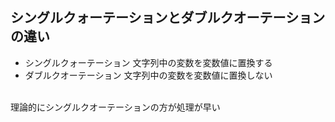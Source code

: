
## シングルクォーテーションとダブルクオーテーションの違い
- シングルクォーテーション
文字列中の変数を変数値に置換する
- ダブルクオーテーション
文字列中の変数を変数値に置換しない <br>
 <br>
理論的にシングルクオーテーションの方が処理が早い
